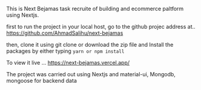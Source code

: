This is Next Bejamas task recruite of building and ecommerce paltform using Nextjs.


first to run the project in your local host, go to the github projec address at..
https://github.com/AhmadSalihu/next-bejamas

then, clone it using git clone or download the zip file and  Install the packages by either 
typing `yarn or npm install`

To view it live ... 
https://next-bejamas.vercel.app/

The project was carried out using Nextjs and material-ui, Mongodb, mongoose for backend data


